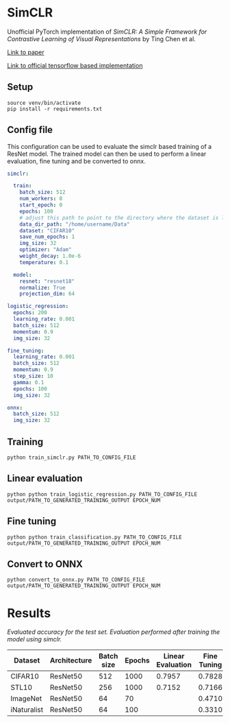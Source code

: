 # SimCLR

Unofficial PyTorch implementation of _SimCLR: A Simple Framework for Contrastive Learning of Visual Representations_ by Ting Chen et al.

[Link to paper](https://arxiv.org/pdf/2002.05709.pdf)

[Link to official tensorflow based implementation](https://github.com/google-research/simclr)

## Setup

```
source venv/bin/activate
pip install -r requirements.txt 
```

## Config file

This configuration can be used to evaluate the simclr based training of a ResNet model. The trained model can then be 
used to perform a linear evaluation, fine tuning and be converted to onnx. 

```yaml
simclr:

  train:
    batch_size: 512
    num_workers: 8
    start_epoch: 0
    epochs: 100
    # adjust this path to point to the directory where the dataset is located
    data_dir_path: "/home/username/Data"
    dataset: "CIFAR10"
    save_num_epochs: 1
    img_size: 32
    optimizer: "Adam"
    weight_decay: 1.0e-6
    temperature: 0.1

  model:
    resnet: "resnet18"
    normalize: True
    projection_dim: 64

logistic_regression:
  epochs: 200
  learning_rate: 0.001
  batch_size: 512
  momentum: 0.9
  img_size: 32

fine_tuning:
  learning_rate: 0.001
  batch_size: 512
  momentum: 0.9
  step_size: 10
  gamma: 0.1
  epochs: 100
  img_size: 32

onnx:
  batch_size: 512
  img_size: 32
```

## Training 

```
python train_simclr.py PATH_TO_CONFIG_FILE
```

## Linear evaluation

```
python python train_logistic_regression.py PATH_TO_CONFIG_FILE output/PATH_TO_GENERATED_TRAINING_OUTPUT EPOCH_NUM
```

## Fine tuning

```
python python train_classification.py PATH_TO_CONFIG_FILE output/PATH_TO_GENERATED_TRAINING_OUTPUT EPOCH_NUM
```

## Convert to ONNX

```
python convert_to_onnx.py PATH_TO_CONFIG_FILE output/PATH_TO_GENERATED_TRAINING_OUTPUT EPOCH_NUM

```

# Results

_Evaluated accuracy for the test set. Evaluation performed after training the model using simclr._

| Dataset     | Architecture | Batch size | Epochs | Linear Evaluation | Fine Tuning |
| ------------| ------------ | -----------| ------ | ----------------- |------------ |
| CIFAR10     | ResNet50     | 512        | 1000   | 0.7957            | 0.7828      |
| STL10       | ResNet50     | 256        | 1000   | 0.7152            | 0.7166      |
| ImageNet    | ResNet50     | 64         | 70     |                   | 0.4710      |
| iNaturalist | ResNet50     | 64         | 100    |                   | 0.3310      |